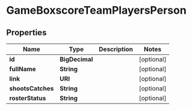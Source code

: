 

# GameBoxscoreTeamPlayersPerson


## Properties

| Name | Type | Description | Notes |
|------------ | ------------- | ------------- | -------------|
|**id** | **BigDecimal** |  |  [optional] |
|**fullName** | **String** |  |  [optional] |
|**link** | **URI** |  |  [optional] |
|**shootsCatches** | **String** |  |  [optional] |
|**rosterStatus** | **String** |  |  [optional] |



